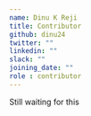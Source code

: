 ```yaml
---
name: Dinu K Reji
title: Contributor
github: dinu24
twitter: ""
linkedin: ""
slack: ""
joining_date: ""
role : contributor
---
```


Still waiting for this
